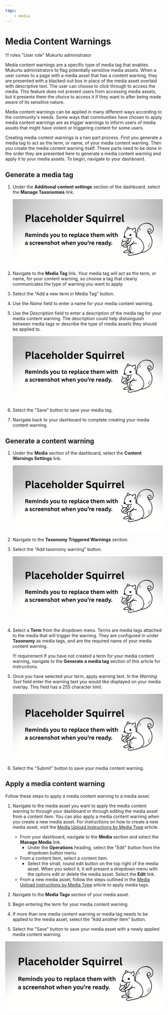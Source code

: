 ```yaml
---
tags: 
    - media
---
```

# Media Content Warnings

!!! roles "User role"
    Mukurtu administrator


Media content warnings are a specific type of media tag that enables Mukurtu administrators to flag potentially sensitive media assets. When a user comes to a page with a media asset that has a content warning, they are presented with a blacked-out box in place of the media asset overlaid with descriptive text. The user can choose to click through to access the media. This feature does not prevent users from accessing media assets, but it presents them the choice to access it if they want to after being made aware of its sensitive nature. 

Media content warnings can be applied in many different ways according to the community's needs. Some ways that communities have chosen to apply media content warnings are as trigger warnings to inform users of media assets that might have violent or triggering content for some users. 

Creating media content warnings is a two part process. First you generate a media tag to act as the term, or name, of your media content warning. Then you create the media content warning itself. These parts need to be done in the order they are presented here to generate a media content warning and apply it to your media assets. To begin, navigate to your dashboard. 

## Generate a media tag

1. Under the **Additional content settings** section of the dashboard, select the **Manage Taxonomies** link.

    ![Screenshot of where the manage taxonomies link is located in the dashboard](../_embeds/placeholderscreenshot.png)

2. Navigate to the **Media Tag** link. Your media tag will act as the term, or name, for your content warning, so choose a tag that clearly communicates the type of warning you want to apply.

3. Select the "Add a new term in Media Tag" button.

4. Use the *Name* field to enter a name for your media content warning.

5. Use the *Description* field to enter a description of the media tag for your media content warning. The description could help distuinguish between media tags or describe the type of media assets they should be applied to.

    ![Screenshot of the name and description fields with sample text filled in](../_embeds/placeholderscreenshot.png)

6. Select the "Save" button to save your media tag.

7. Navigate back to your dashboard to complete creating your media content warning.

## Generate a content warning

1. Under the **Media** section of the dashboard, select the **Content Warnings Settings** link.

    ![Screenshot of where the content warnings settings link is located in the dashboard](../_embeds/placeholderscreenshot.png)

2. Navigate to the **Taxonomy Triggered Warnings** section. 

3. Select the "Add taxonomy warning" button. 

    ![Screenshot of where the taxonomy triggered warnings link is located in the content warnings settings ](../_embeds/placeholderscreenshot.png)

4. Select a **Term** from the dropdown menu. Terms are media tags attached to the media that will trigger the warning. They are configured in under **Taxonomy** as media tags, and are the required name of your media content warning. 

    !!! requirement
        If you have not created a term for your media content warning, navigate to the **Generate a media tag** section of this article for instructions.

5. Once you have selected your term, apply warning text. In the *Warning Text* field enter the warning text you would like displayed on your media overlay. This field has a 255 character limit.

    ![Screenshot of where the content warnings settings link is located in the dashboard](../_embeds/placeholderscreenshot.png)

6. Select the "Submit" button to save your media content warning.

## Apply a media content warning

Follow these steps to apply a media content warning to a media asset.

1. Navigate to the media asset you want to apply the media content warning to through your dashboard or through editing the media asset from a content item. You can also apply a media content warning when you create a new media asset. For instructions on how to create a new media asset, visit the [Media Upload Instructions by Media Type](ByTypeMediaUpload.md) article.

    - From your dashboard, navigate to the **Media** section and select the **Manage Media** link. 
        - Under the **Operations** heading, select the "Edit" button from the dropdown button menu.
    - From a content item, select a content item. 
        - Select the small, round edit button on the top right of the media asset. When you select it, it will present a dropdown menu with the options edit or delete the media asset. Select the **Edit** link.
    - From a new media asset, follow the steps outlined in the [Media Upload Instructions by Media Type](ByTypeMediaUpload.md) article to apply media tags.

2. Navigate to the **Media Tags** section of your media asset.

3. Begin entering the term for your media content warning.

4. If more than one media content warning or media tag needs to be applied to the media asset, select the "Add another item" button.

5. Select the "Save" button to save your media asset with a newly applied media content warning.

![Screenshot of a digital heritage item with a media content warning applied](../_embeds/placeholderscreenshot.png)
